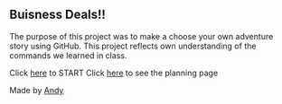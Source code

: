 ## Buisness Deals!!

The purpose of this project was to make a choose your own adventure story using GitHub. This project reflects own understanding of the commands we learned in class.

Click [here](home.md) to START
Click [here](https://docs.google.com/drawings/d/1mqcOW3Rm1OjDXr1thxEGx7qqPitTAjaiJeZA-M8shkM/edit) to see the planning page

Made by [Andy](https://github.com/andygangwenh8880)
 
